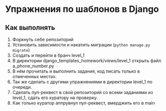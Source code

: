 # Упражнения по шаблонов в Django

## Как выполнять

1. Форкнуть себе репозиторий
2. Установить зависимости и накатить миграции (`python manage.py migrate`)
3. Создать и перейти в бранч level_1
4. В директории django_templates_homework/views/level_1 открыть файл a_phone_number.py
5. В нём прочитать и выполнить задания, код писать только в отмеченных местах.
6. Так же сделать с другими упражнениями в директории level_1 по очереди.
7. Сделать пул-реквест в свой репозиторий со всеми заданиями из level_1, сдать его куратору на проверку.
8. Как только куратор аппрувнул пул-реквест, вмерджить его в main
